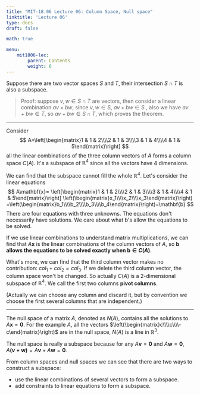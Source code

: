 ```yaml
---
title: "MIT-18.06 Lecture 06: Column Space, Null space"
linktitle: 'Lecture 06'
type: docs
draft: false

math: true

menu:
    mit1806-lec:
        parent: Contents
        weight: 6
---
```


Suppose there are two vector spaces $S$ and $T$, their intersection $S\cap T$ is also a subspace.

> Proof: suppose $v,w\in S\cap T$ are vectors, then consider a linear combination $av+bw$, since $v,w\in S$, $av+bw\in S$ , also we have $av+bw\in T$, so $av+bw\in S\cap T$, which proves the theorem.

---

Consider
$$
A=\left[\begin{matrix}1 & 1 & 2\\\\2 & 1 & 3\\\\3 & 1 & 4\\\\4 & 1 & 5\end{matrix}\right]
$$
all the linear combinations of the three column vectors of $A$ forms a column space $C(A)$. It's a subspace of $\mathbb{R}^4$ since all the vectors have 4 dimensions.

We can find that the subspace cannot fill the whole $\mathbb{R}^4$. Let's consider the linear equations
$$
A\mathbf{x}=
\left[\begin{matrix}1 & 1 & 2\\\\2 & 1 & 3\\\\3 & 1 & 4\\\\4 & 1 & 5\end{matrix}\right]
\left(\begin{matrix}x_1\\\\x_2\\\\x_3\end{matrix}\right)
=\left(\begin{matrix}b_1\\\\b_2\\\\b_3\\\\b_4\end{matrix}\right)=\mathbf{b}
$$
There are four equations with three unknowns. The equations don't necessarily have solutions. We care about what b's allow the equations to be solved.

If we use linear combinations to understand matrix multiplications, we can find that $A\mathbf{x}$ is the linear combinations of the column vectors of $A$, so **$\mathbf{b}$ allows the equations to be solved exactly when $\mathbf{b}\in C(A)$**.

What's more, we can find that the third column vector makes no contribution: $col_1+col_2=col_3$. If we delete the third column vector, the column space won't be changed. So actually $C(A)$ is a 2-dimensional subspace of $\mathbb{R}^4$. We call the first two columns **pivot columns**.

(Actually we can choose any column and discard it, but by convention we choose the first several columns that are independent.)

---

The null space of a matrix $A$, denoted as $N(A)$, contains all the solutions to $A\mathbf{x}=\mathbf{0}$. For the example $A$, all the vectors $\left(\begin{matrix}c\\\\c\\\\-c\end{matrix}\right)$ are in the null space, $N(A)$ is a line in $\mathbb{R}^3$.

The null space is really a subspace because for any $A\mathbf{v}=\mathbf{0}$ and  $A\mathbf{w}=\mathbf{0}$, $A\mathbf{(v+w)}=A\mathbf{v}+A\mathbf{w}=\mathbf{0}$.

From column spaces and null spaces we can see that there are two ways to construct a subspace:

* use the linear combinations of several vectors to form a subspace.
* add constraints to linear equations to form a subspace.

